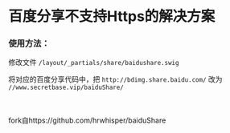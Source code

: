 # 百度分享不支持Https的解决方案  #
### 使用方法： ###
修改文件 `/layout/_partials/share/baidushare.swig`

将对应的百度分享代码中，把 `http://bdimg.share.baidu.com/` 改为 `//www.secretbase.vip/baiduShare/`

<br><br>
fork自https://github.com/hrwhisper/baiduShare


